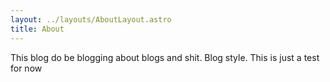 ```yaml
---
layout: ../layouts/AboutLayout.astro
title: About
---
```

This blog do be blogging about blogs and shit. Blog style. This is just a test for now